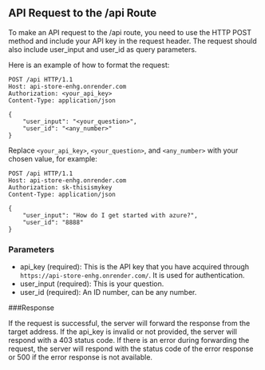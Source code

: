## API Request to the /api Route  

To make an API request to the /api route, you need to use the HTTP POST method and include your API key in the request header. The request should also include user_input and user_id as query parameters.

Here is an example of how to format the request:  

```
POST /api HTTP/1.1
Host: api-store-enhg.onrender.com
Authorization: <your_api_key>
Content-Type: application/json

{
    "user_input": "<your_question>",
    "user_id": "<any_number>"
}
```

Replace `<your_api_key>`, `<your_question>`, and `<any_number>` with your chosen value, for example:  

```
POST /api HTTP/1.1
Host: api-store-enhg.onrender.com
Authorization: sk-thisismykey
Content-Type: application/json

{
    "user_input": "How do I get started with azure?",
    "user_id": "8888"
}

```

### Parameters  

- api_key (required): This is the API key that you have acquired through `https://api-store-enhg.onrender.com/`. It is used for authentication.
- user_input (required): This is your question.
- user_id (required): An ID number, can be any number.  

###Response

If the request is successful, the server will forward the response from the target address. If the api_key is invalid or not provided, the server will respond with a 403 status code. If there is an error during forwarding the request, the server will respond with the status code of the error response or 500 if the error response is not available.
